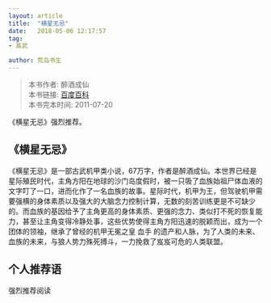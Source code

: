 ```yaml
---
layout: article
title:  "横星无忌"
date:   2018-05-06 12:17:57
tag:
- 高武

author: 荒岛书生
---
```


> 本书作者:  醉酒成仙  
> 本书链接:  [百度百科](https://baike.baidu.com/item/%E6%A8%AA%E6%98%9F%E6%97%A0%E5%BF%8C/3757277?fr=aladdin)  
> 本书完本时间: 2011-07-20

《横星无忌》强烈推荐。
<!---more--->

## 《横星无忌》
《横星无忌》是一部古武机甲类小说，67万字，作者是醉酒成仙。本世界已经是星际殖民时代，主角方阳在地球的沙门岛度假时，被一只吸了血族始祖尸体血液的文字叮了一口，进而化作了一名血族的故事。星际时代，机甲为王，但驾驶机甲需要强横的身体素质以及强大的大脑念力控制计算，无数的刻苦训练更是不可缺少的。而血族的基因给予了主角更高的身体素质、更强的念力、类似打不死的恢复能力，甚至让主角变得冷静处事，这些优势使得主角方阳迅速的脱颖而出，成为一个团体的领袖，继承了曾经的机甲无冕之皇 血手 的遗产和人脉，为了人类的未来、血族的未来，与狼人势力殊死搏斗，一力挽救了岌岌可危的人类联盟。

## 个人推荐语
强烈推荐阅读

 
